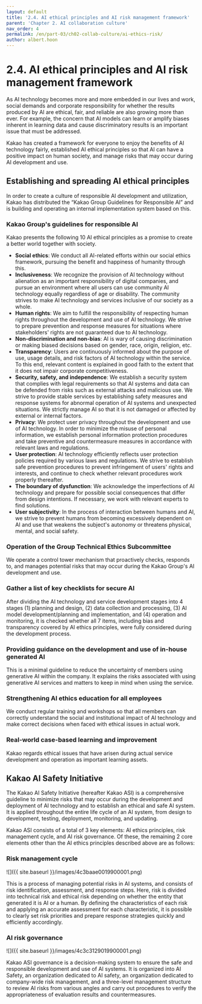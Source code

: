 ```yaml
---
layout: default
title: '2.4. AI ethical principles and AI risk management framework'
parent: 'Chapter 2. AI collaboration culture'
nav_order: 4
permalink: /en/part-03/ch02-collab-culture/ai-ethics-risk/
author: albert.hoon
---
```


# 2.4. AI ethical principles and AI risk management framework

As AI technology becomes more and more embedded in our lives and work, social demands and corporate responsibility for whether the results produced by AI are ethical, fair, and reliable are also growing more than ever. For example, the concern that AI models can learn or amplify biases inherent in learning data and cause discriminatory results is an important issue that must be addressed. 

Kakao has created a framework for everyone to enjoy the benefits of AI technology fairly, established AI ethical principles so that AI can have a positive impact on human society, and manage risks that may occur during AI development and use.

## Establishing and spreading AI ethical principles

In order to create a culture of responsible AI development and utilization, Kakao has distributed the “Kakao Group Guidelines for Responsible AI” and is building and operating an internal implementation system based on this.

### Kakao Group's guidelines for responsible AI

Kakao presents the following 10 AI ethical principles as a promise to create a better world together with society.

- **Social ethics**: We conduct all AI-related efforts within our social ethics framework, pursuing the benefit and happiness of humanity through this.
- **Inclusiveness**: We recognize the provision of AI technology without alienation as an important responsibility of digital companies, and pursue an environment where all users can use community AI technology equally regardless of age or disability. The community strives to make AI technology and services inclusive of our society as a whole.
- **Human rights**: We aim to fulfill the responsibility of respecting human rights throughout the development and use of AI technology. We strive to prepare prevention and response measures for situations where stakeholders' rights are not guaranteed due to AI technology.
- **Non-discrimination and non-bias**: AI is wary of causing discrimination or making biased decisions based on gender, race, origin, religion, etc.
- **Transparency**: Users are continuously informed about the purpose of use, usage details, and risk factors of AI technology within the service. To this end, relevant content is explained in good faith to the extent that it does not impair corporate competitiveness.
- **Security, safety, and independence**: We establish a security system that complies with legal requirements so that AI systems and data can be defended from risks such as external attacks and malicious use. We strive to provide stable services by establishing safety measures and response systems for abnormal operation of AI systems and unexpected situations. We strictly manage AI so that it is not damaged or affected by external or internal factors.
- **Privacy**: We protect user privacy throughout the development and use of AI technology. In order to minimize the misuse of personal information, we establish personal information protection procedures and take preventive and countermeasure measures in accordance with relevant laws and regulations.
- **User protection**: AI technology efficiently reflects user protection policies required by various laws and regulations. We strive to establish safe prevention procedures to prevent infringement of users' rights and interests, and continue to check whether relevant procedures work properly thereafter.
- **The boundary of dysfunction**: We acknowledge the imperfections of AI technology and prepare for possible social consequences that differ from design intentions. If necessary, we work with relevant experts to find solutions.
- **User subjectivity**: In the process of interaction between humans and AI, we strive to prevent humans from becoming excessively dependent on AI and use that weakens the subject's autonomy or threatens physical, mental, and social safety.

### Operation of the Group Technical Ethics Subcommittee

We operate a control tower mechanism that proactively checks, responds to, and manages potential risks that may occur during the Kakao Group's AI development and use.

### Gather a list of key checklists for secure AI

After dividing the AI technology and service development stages into 4 stages (1) planning and design, (2) data collection and processing, (3) AI model development/planning and implementation, and (4) operation and monitoring, it is checked whether all 7 items, including bias and transparency covered by AI ethics principles, were fully considered during the development process.

### Providing guidance on the development and use of in-house generated AI

This is a minimal guideline to reduce the uncertainty of members using generative AI within the company. It explains the risks associated with using generative AI services and matters to keep in mind when using the service.

### Strengthening AI ethics education for all employees

We conduct regular training and workshops so that all members can correctly understand the social and institutional impact of AI technology and make correct decisions when faced with ethical issues in actual work.

### Real-world case-based learning and improvement

Kakao regards ethical issues that have arisen during actual service development and operation as important learning assets.

## Kakao AI Safety Initiative

The Kakao AI Safety Initiative (hereafter Kakao ASI) is a comprehensive guideline to minimize risks that may occur during the development and deployment of AI technology and to establish an ethical and safe AI system. It is applied throughout the entire life cycle of an AI system, from design to development, testing, deployment, monitoring, and updating.

Kakao ASI consists of a total of 3 key elements: AI ethics principles, risk management cycle, and AI risk governance. Of these, the remaining 2 core elements other than the AI ethics principles described above are as follows:

### Risk management cycle

![]({{ site.baseurl }}/images/4c3baae0019900001.png)

This is a process of managing potential risks in AI systems, and consists of risk identification, assessment, and response steps. Here, risk is divided into technical risk and ethical risk depending on whether the entity that generated it is AI or a human. By defining the characteristics of each risk and applying an accurate assessment for each characteristic, it is possible to clearly set risk priorities and prepare response strategies quickly and efficiently accordingly.

### AI risk governance

![]({{ site.baseurl }}/images/4c3c3129019900001.png)

Kakao ASI governance is a decision-making system to ensure the safe and responsible development and use of AI systems. It is organized into AI Safety, an organization dedicated to AI safety, an organization dedicated to company-wide risk management, and a three-level management structure to review AI risks from various angles and carry out procedures to verify the appropriateness of evaluation results and countermeasures.
